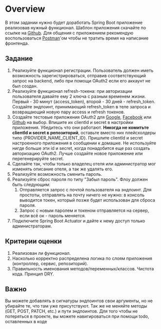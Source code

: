 # Overview

В этом задании нужно будет доработать Spring Boot приложение реализовав нужный функционал. Шаблон приложения скачайте по
ссылке на [Github](https://github.com/Quipex/bsa_spring_security_tutorial/tree/homework). Для общения с приложением рекомендую
воспользоваться [Postman](https://www.postman.com)'ом чтобы не тратить время на написание фронтенда.

## Задание

1. Реализуйте функционал регистрации. Пользователь должен иметь возможность зарегистрироваться, отправив соответствующий
   запрос на backend, либо при помощи OAuth2 если его аккаунт не был создан.
2. Реализуйте функционал refresh-токена: при авторизации пользователя давайте ему 2 ключа с разным временем жизни.
   Первый - 30 минут (access_token), второй - 30 дней - refresh_token. Создайте эндпоинт, принимающий refresh_token в
   теле запроса и возвращающий новую пару access и refresh токенов.
3. Создайте тестовые приложения OAuth2 для [Google](https://console.developers.google.com/), [Facebook](https://developers.facebook.com) или [Github](https://github.com/settings/developers) на выбор. Впишите их clientId и secret в настройки приложения. Убедитесь что они работают. **Никогда не комитьте clientId и secret в репозиторий**, оставьте вместо них плейсхолдеры типо {PROVIDER_NAME_CLIENT_ID}. Пришлите clientId и secret настроенного приложения в сообщении к домашке. Не используйте нигде больше эти id и secret, когда понадобится еще раз создать авторизацию OAuth2. Лучше создайте новое приложение или перегенерируйте secret.
4. Сделайте так, чтобы только владелец отеля или администратор мог изменять описание отеля, а так же удалять его.
5. Реализуйте возможность сменить пароль.
6. Реализуйте сброс пароля по типу "Забыл пароль". Флоу должен быть следующим:
    1. Отправляется запрос с почтой пользователя на эндпоинт. Для простоты, отправлять на почту ничего не нужно: в
       консоль выводится токен, который позже будет использован для сброса пароля.
    2. Запрос с новым паролем и токеном отправляется на сервер, если всё ок - пароль меняется.
7. Подключите Spring Boot Actuator и дайте к нему доступ только администраторам.

## Критерии оценки

1. Реализован ли функционал.
2. Насколько корректно распределена логика по слоям приложения (контроллер, сервис, репозиторий).
3. Правильность именования методов/переменных/классов. Чистота кода. Принцип DRY.

## Важно

Вы можете добавлять в сигнатуры эндпоинтов свои аргументы, но не убирайте те, что там уже присутствуют. Так же не
меняйте методы (GET, POST, PATCH, etc.) и пути эндпоинтов. Для того чтобы не потеряться в проекте, вы можете
навигироваться при помощи todo, оставленных в коде

